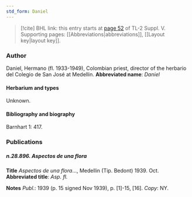 ```yaml
---
std_form: Daniel
---
```


> [!cite] BHL link: this entry starts at [page 52](https://www.biodiversitylibrary.org/page/33259098) of TL-2 Suppl. V.
> Supporting pages: [[Abbreviations|abbreviations]], [[Layout key|layout key]].

### Author

Daniel, Hermano (fl. 1933-1949), Colombian priest, director of the herbario del Colegio de San José at Medellin. 
**Abbreviated name**: *Daniel*

#### Herbarium and types

Unknown.

#### Bibliography and biography

Barnhart 1: 417.

### Publications

##### n.28.896. Aspectos de una flora

**Title**
*Aspectos de una flora*..., Medellin (Tip. Bedont) 1939. Oct.
**Abbreviated title**: *Asp. fl.*

**Notes**
*Publ*.: 1939 (p. 15 signed Nov 1939), p. \[1\]-15, \[16\]. *Copy*: NY.

